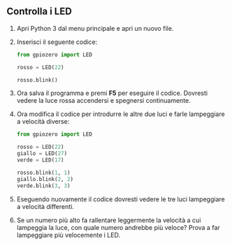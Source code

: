 ## Controlla i LED

1. Apri Python 3 dal menu principale e apri un nuovo file.

2. Inserisci il seguente codice:
    
    ```python
    from gpiozero import LED 

    rosso = LED(22) 

    rosso.blink()
    ```

3. Ora salva il programma e premi **F5** per eseguire il codice. Dovresti vedere la luce rossa accendersi e spegnersi continuamente.

4. Ora modifica il codice per introdurre le altre due luci e farle lampeggiare a velocità diverse:
    
    ```python
    from gpiozero import LED

    rosso = LED(22) 
    giallo = LED(27)
    verde = LED(17) 

    rosso.blink(1, 1) 
    giallo.blink(2, 2) 
    verde.blink(3, 3)
    ```

5. Eseguendo nuovamente il codice dovresti vedere le tre luci lampeggiare a velocità differenti.

6. Se un numero più alto fa rallentare leggermente la velocità a cui lampeggia la luce, con quale numero andrebbe più veloce? Prova a far lampeggiare più velocemente i LED.
